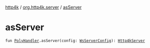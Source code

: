 [http4k](../index.md) / [org.http4k.server](index.md) / [asServer](./as-server.md)

# asServer

`fun `[`PolyHandler`](../org.http4k.websocket/-poly-handler/index.md)`.asServer(config: `[`WsServerConfig`](-ws-server-config/index.md)`): `[`Http4kServer`](-http4k-server/index.md)